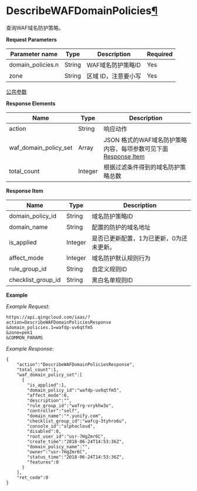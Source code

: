 ---
---

# DescribeWAFDomainPolicies[¶](#describewafdomainpolicies "永久链接至标题")

查询WAF域名防护策略。

**Request Parameters**

| Parameter name | Type | Description | Required |
| --- | --- | --- | --- |
| domain_policies.n | String | WAF域名防护策略ID | Yes |
| zone | String | 区域 ID，注意要小写 | Yes |

[公共参数](https://docs.qingcloud.com/product/api/common/parameters)

**Response Elements**

| Name | Type | Description |
| --- | --- | --- |
| action | String | 响应动作 |
| waf_domain_policy_set | Array | JSON 格式的WAF域名防护策略内容，每项参数可见下面 [Response Item](#response-item) |
| total_count | Integer | 根据过滤条件得到的域名防护策略总数 |

**Response Item**

| Name | Type | Description |
| --- | --- | --- |
| domain_policy_id | String | 域名防护策略ID |
| domain_name | String | 配置的防护的域名地址 |
| is_applied | Integer | 是否已更新配置，1为已更新，0为还未更新。 |
| affect_mode | Integer | 域名防护默认规则行为 |
| rule_group_id | String | 自定义规则ID |
| checklist_group_id | String | 黑白名单规则ID |

**Example**

_Example Request_:

```
https://api.qingcloud.com/iaas/?action=DescribeWAFDomainPoliciesResponse
&domain_policies.1=wafdp-uv6qtfm5
&zone=pek1
&COMMON_PARAMS
```

_Example Response_:

```
{
    "action":"DescribeWAFDomainPoliciesResponse",
    "total_count":1,
    "waf_domain_policy_set":[
      {
        "is_applied":1,
        "domain_policy_id":"wafdp-uv6qtfm5",
        "affect_mode":0,
        "description":"",
        "rule_group_id":"wafrg-vrykhw3o",
        "controller":"self",
        "domain_name":"*.yunify.com",
        "checklist_group_id":"wafcg-3tyhro6u",
        "console_id":"alphacloud",
        "disabled":0,
        "root_user_id":"usr-7HgZmr6C",
        "create_time":"2018-06-24T14:53:36Z",
        "domain_policy_name":"",
        "owner":"usr-7HgZmr6C",
        "status_time":"2018-06-24T14:53:36Z",
        "features":0
      }
    ],
    "ret_code":0
}
```
